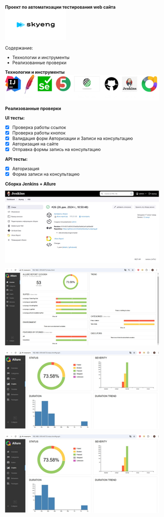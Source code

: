 **Проект по автоматизации тестирования web сайта**
[<img height="100" src="images/skyeng.png" width="200"/></img>](https://skyeng.ru/)

Содержание:
* Технологии и инструменты
* Реализованные проверки

**Технологии и инструменты**
![img.png](images/img.png)

**Реализованные проверки**

**UI тесты:**

- [x] Проверка работы ссылок
- [x] Проверка работы кнопок
- [x] Валидация форм Авторизации и Записи на консультацию
- [x] Авторизация на сайте
- [x] Отправка формы запись на консультацию

**API тесты:**

- [x] Авторизация
- [x] Форма записи на консультацию
  
**Сборка Jenkins + Allure**

![img.png](images/Jenkins.png)

![img.png](images/Allure.png)

![img.png](images/AllureGraphs.png)

![img.png](images/AllureGraphs.png)
